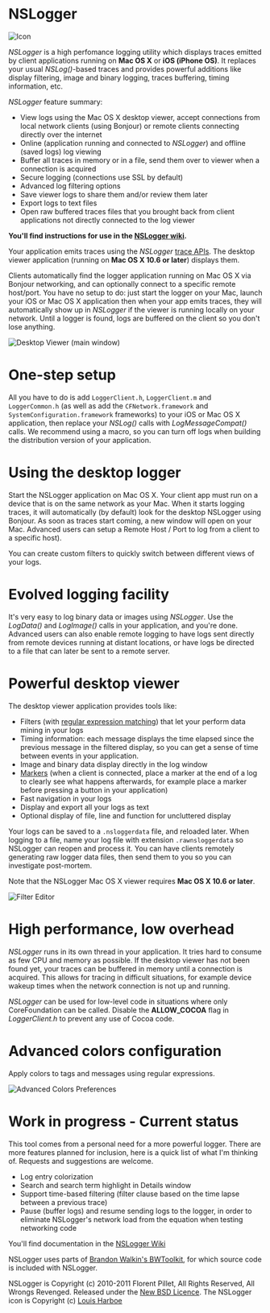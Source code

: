 # NSLogger #
![Icon](https://github.com/fpillet/NSLogger/raw/master/Screenshots/icon_small.png "Icon")

*NSLogger* is a high perfomance logging utility which displays traces emitted by client applications running on **Mac OS X** or **iOS (iPhone OS)**. It replaces your usual *NSLog()*-based traces and provides powerful additions like display filtering, image and binary logging, traces buffering, timing information, etc.

*NSLogger* feature summary:

  * View logs using the Mac OS X desktop viewer, accept connections from local network clients (using Bonjour) or remote clients connecting directly over the internet
  * Online (application running and connected to _NSLogger_) and offline (saved logs) log viewing
  * Buffer all traces in memory or in a file, send them over to viewer when a connection is acquired
  * Secure logging (connections use SSL by default)
  * Advanced log filtering options
  * Save viewer logs to share them and/or review them later
  * Export logs to text files
  * Open raw buffered traces files that you brought back from client applications not directly connected to the log viewer

**You'll find instructions for use in the [NSLogger wiki](https://github.com/fpillet/NSLogger/wiki/).**

Your application emits traces using the *NSLogger* [trace APIs](https://github.com/fpillet/NSLogger/wiki/NSLogger-API). The desktop viewer application (running on **Mac OS X 10.6 or later**) displays them.

Clients automatically find the logger application running on Mac OS X via Bonjour networking, and can optionally connect to a specific remote host/port. You have no setup to do: just start the logger on your Mac, launch your iOS or Mac OS X application then when your app emits traces, they will automatically show up in *NSLogger* if the viewer is running locally on your network. Until a logger is found, logs are buffered on the client so you don't lose anything.

![Desktop Viewer (main window)](https://github.com/fpillet/NSLogger/raw/master/Screenshots/mainwindow.png "Desktop Viewer")

# One-step setup #
All you have to do is add `LoggerClient.h`, `LoggerClient.m` and `LoggerCommon.h` (as well as add the `CFNetwork.framework` and `SystemConfiguration.framework` frameworks) to your iOS or Mac OS X application, then replace your *NSLog()* calls with *LogMessageCompat()* calls. We recommend using a macro, so you can turn off logs when building the distribution version of your application.

# Using the desktop logger #
Start the NSLogger application on Mac OS X. Your client app must run on a device that is on the same network as your Mac. When it starts logging traces, it will automatically (by default) look for the desktop NSLogger using Bonjour. As soon as traces start coming, a new window will open on your Mac. Advanced users can setup a Remote Host / Port to log from a client to a specific host).

You can create custom filters to quickly switch between different views of your logs.

# Evolved logging facility #
It's very easy to log binary data or images using *NSLogger*. Use the *LogData()* and *LogImage()* calls in your application, and you're done. Advanced users can also enable remote logging to have logs sent directly from remote devices running at distant locations, or have logs be directed to a file that can later be sent to a remote server.

# Powerful desktop viewer #
The desktop viewer application provides tools like:

 * Filters (with [regular expression matching](https://github.com/fpillet/NSLogger/wiki/Tips-and-tricks)) that let your perform data mining in your logs
 * Timing information: each message displays the time elapsed since the previous message in the filtered display, so you can get a sense of time between events in your application.
 * Image and binary data display directly in the log window
 * [Markers](https://github.com/fpillet/NSLogger/wiki/Tips-and-tricks) (when a client is connected, place a marker at the end of a log to clearly see what happens afterwards, for example place a marker before pressing a button in your application)
 * Fast navigation in your logs
 * Display and export all your logs as text
 * Optional display of file, line and function for uncluttered display
 
 
Your logs can be saved to a `.nsloggerdata` file, and reloaded later. When logging to a file, name your log file with extension `.rawnsloggerdata` so NSLogger can reopen and process it. You can have clients remotely generating raw logger data files, then send them to you so you can investigate post-mortem.

Note that the NSLogger Mac OS X viewer requires **Mac OS X 10.6 or later**.

![Filter Editor](https://github.com/fpillet/NSLogger/raw/master/Screenshots/filtereditor.png "Filter Editor")

# High performance, low overhead #
*NSLogger* runs in its own thread in your application. It tries hard to consume as few CPU and memory as possible. If the desktop viewer has not been found yet, your traces can be buffered in memory until a connection is acquired. This allows for tracing in difficult situations, for example device wakeup times when the network connection is not up and running.

*NSLogger* can be used for low-level code in situations where only CoreFoundation can be called. Disable the **ALLOW_COCOA** flag in *LoggerClient.h* to prevent any use of Cocoa code.

# Advanced colors configuration #
Apply colors to tags and messages using regular expressions.

![Advanced Colors Preferences](https://github.com/fpillet/NSLogger/raw/master/Screenshots/advanced_colors_prefs.png "Advanced Colors Preferences")

# Work in progress - Current status #
This tool comes from a personal need for a more powerful logger. There are more features planned for inclusion, here is a quick list of what I'm thinking of. Requests and suggestions are welcome.

 * Log entry colorization
 * Search and search term highlight in Details window
 * Support time-based filtering (filter clause based on the time lapse between a previous trace)
 * Pause (buffer logs) and resume sending logs to the logger, in order to eliminate NSLogger's network load from the equation when testing networking code


You'll find documentation in the [NSLogger Wiki](https://github.com/fpillet/NSLogger/wiki/)

NSLogger uses parts of [Brandon Walkin's BWToolkit](http://www.brandonwalkin.com/bwtoolkit/), for which source code is included with NSLogger.

NSLogger is Copyright (c) 2010-2011 Florent Pillet, All Rights Reserved, All Wrongs Revenged. Released under the [New BSD Licence](http://www.opensource.org/licenses/bsd-license.php).
The NSLogger icon is Copyright (c) [Louis Harboe](http://www.graphicpeel.com)
